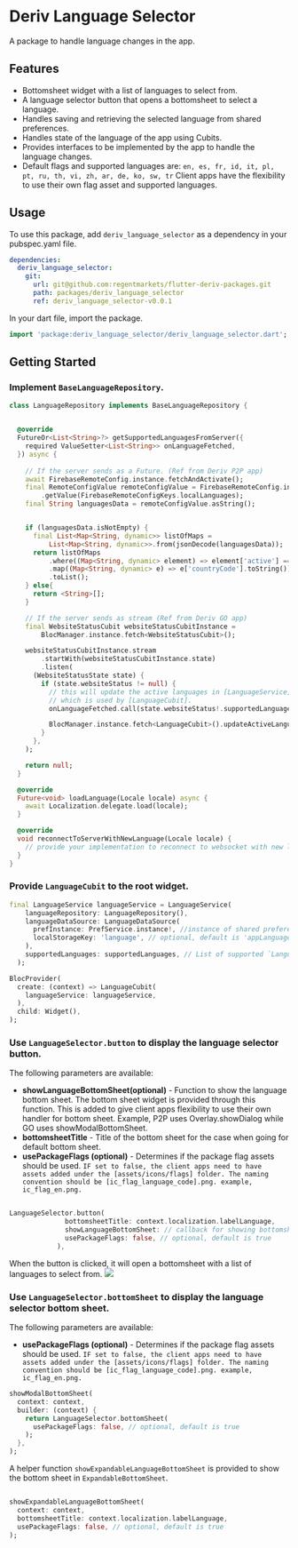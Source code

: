 # Deriv Language Selector

A package to handle language changes in the app. 

## Features
- Bottomsheet widget with a list of languages to select from.
- A language selector button that opens a bottomsheet to select a language.
- Handles saving and retrieving the selected language from shared preferences.
- Handles state of the language of the app using Cubits.
- Provides interfaces to be implemented by the app to handle the language changes.
- Default flags and supported languages are: 
`en, es, fr, id, it, pl, pt, ru, th, vi, zh, ar, de, ko, sw, tr`
Client apps have the flexibility to use their own flag asset and supported languages.

## Usage
To use this package, add `deriv_language_selector` as a dependency in your pubspec.yaml file.

```yaml
dependencies:
  deriv_language_selector:
    git:
      url: git@github.com:regentmarkets/flutter-deriv-packages.git
      path: packages/deriv_language_selector
      ref: deriv_language_selector-v0.0.1
```

In your dart file, import the package.

```dart
import 'package:deriv_language_selector/deriv_language_selector.dart';
```

## Getting Started
### Implement `BaseLanguageRepository`.

```dart
class LanguageRepository implements BaseLanguageRepository {


  @override
  FutureOr<List<String>?> getSupportedLanguagesFromServer({
    required ValueSetter<List<String>> onLanguageFetched,
  }) async {
    
    // If the server sends as a Future. (Ref from Deriv P2P app)
    await FirebaseRemoteConfig.instance.fetchAndActivate();
    final RemoteConfigValue remoteConfigValue = FirebaseRemoteConfig.instance
        .getValue(FirebaseRemoteConfigKeys.localLanguages);
    final String languagesData = remoteConfigValue.asString();


    if (languagesData.isNotEmpty) {
      final List<Map<String, dynamic>> listOfMaps =
          List<Map<String, dynamic>>.from(jsonDecode(languagesData));
      return listOfMaps
          .where((Map<String, dynamic> element) => element['active'] == true)
          .map((Map<String, dynamic> e) => e['countryCode'].toString())
          .toList();
    } else{
      return <String>[];
    }

    // If the server sends as stream (Ref from Deriv GO app)
    final WebsiteStatusCubit websiteStatusCubitInstance =
        BlocManager.instance.fetch<WebsiteStatusCubit>();

    websiteStatusCubitInstance.stream
        .startWith(websiteStatusCubitInstance.state)
        .listen(
      (WebsiteStatusState state) {
        if (state.websiteStatus != null) {
          // this will update the active languages in [LanguageService]
          // which is used by [LanguageCubit].
          onLanguageFetched.call(state.websiteStatus!.supportedLanguages!);

          BlocManager.instance.fetch<LanguageCubit>().updateActiveLanguages();
        }
      },
    );

    return null;
  }

  @override
  Future<void> loadLanguage(Locale locale) async {
    await Localization.delegate.load(locale);
  }

  @override
  void reconnectToServerWithNewLanguage(Locale locale) {
    // provide your implementation to reconnect to websocket with new language.
  }
}
```

### Provide `LanguageCubit` to the root widget.


```dart
final LanguageService languageService = LanguageService(
    languageRepository: LanguageRepository(),
    languageDataSource: LanguageDataSource(
      prefInstance: PrefService.instance!, //instance of shared preferences
      localStorageKey: 'language', // optional, default is 'appLanguage'
    ),
    supportedLanguages: supportedLanguages, // List of supported `LanguageEntity`
  );

BlocProvider(
  create: (context) => LanguageCubit(
    languageService: languageService,
  ),
  child: Widget(),
);
```




### Use `LanguageSelector.button` to display the language selector button.

The following parameters are available:

 * <b>showLanguageBottomSheet(optional)</b> - Function to show the language bottom sheet. The
   bottom sheet widget is provided through this function. This is added to give client
   apps flexibility to use their own handler for bottom sheet. Example, P2P uses
   Overlay.showDialog while GO uses showModalBottomSheet.
* <b>bottomsheetTitle</b> - Title of the bottom sheet for the case when going for default bottom sheet.
* <b>usePackageFlags (optional)</b> - Determines if the package flag assets should be used. `IF set to false,
   the client apps need to have assets added under the [assets/icons/flags] folder. The naming
   convention should be [ic_flag_language_code].png. example, ic_flag_en.png.`

```dart

LanguageSelector.button(
              bottomsheetTitle: context.localization.labelLanguage,
              showLanguageBottomSheet: // callback for showing bottomsheet (optional). Default uses `showModalBottomSheet`.
              usePackageFlags: false, // optional, default is true
            ),
```

When the button is clicked, it will open a bottomsheet with a list of languages to select from.
<img src="assets/screenshots/language_selector.gif"/>

### Use `LanguageSelector.bottomSheet` to display the language selector bottom sheet.

The following parameters are available:

 * <b>usePackageFlags (optional)</b> - Determines if the package flag assets should be used. `IF set to false,
   the client apps need to have assets added under the [assets/icons/flags] folder. The naming
   convention should be [ic_flag_language_code].png. example, ic_flag_en.png.`

```dart
showModalBottomSheet(
  context: context,
  builder: (context) {
    return LanguageSelector.bottomSheet(
      usePackageFlags: false, // optional, default is true
    );
  },
);
```

A helper function `showExpandableLanguageBottomSheet` is provided to show the bottom sheet in `ExpandableBottomSheet`.

```dart

showExpandableLanguageBottomSheet(
  context: context,
  bottomsheetTitle: context.localization.labelLanguage,
  usePackageFlags: false, // optional, default is true
);
```





